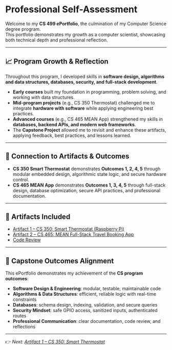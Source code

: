 # Professional Self-Assessment

Welcome to my **CS 499 ePortfolio**, the culmination of my Computer Science degree program.  
This portfolio demonstrates my growth as a computer scientist, showcasing both technical depth and professional reflection.  

---

## 📈 Program Growth & Reflection
Throughout this program, I developed skills in **software design, algorithms and data structures, databases, security, and full-stack development**.  

- **Early courses** built my foundation in programming, problem solving, and working with data structures.  
- **Mid-program projects** (e.g., CS 350 Thermostat) challenged me to integrate **hardware with software** while applying engineering best practices.  
- **Advanced courses** (e.g., CS 465 MEAN App) strengthened my skills in **databases, backend APIs, and modern web frameworks**.  
- The **Capstone Project** allowed me to revisit and enhance these artifacts, applying feedback, best practices, and lessons learned.  

---

## 🔗 Connection to Artifacts & Outcomes
- **CS 350 Smart Thermostat** demonstrates **Outcomes 1, 2, 4, 5** through modular embedded design, algorithmic state logic, and secure hardware control.  
- **CS 465 MEAN App** demonstrates **Outcomes 1, 3, 4, 5** through full-stack design, database optimization, secure API practices, and professional documentation.  

---

## 📂 Artifacts Included
- [Artifact 1 – CS 350: Smart Thermostat (Raspberry Pi)](cs350_artifact.md)  
- [Artifact 2 – CS 465: MEAN Full-Stack Travel Booking App](cs465_artifact.md)  
- [Code Review](code_review.md)  

---

## 🎯 Capstone Outcomes Alignment
This ePortfolio demonstrates my achievement of the **CS program outcomes**:  
- **Software Design & Engineering**: modular, testable, maintainable code  
- **Algorithms & Data Structures**: efficient, reliable logic with real-time constraints  
- **Databases**: schema design, indexing, validation, and secure queries  
- **Security Mindset**: safe GPIO access, sanitized inputs, authenticated routes  
- **Professional Communication**: clear documentation, code review, and reflections  

---

👉 *Next: [Artifact 1 – CS 350: Smart Thermostat](cs350_artifact.md)*  
